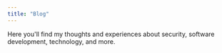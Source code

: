 ```yaml
---
title: "Blog"
---
```


Here you'll find my thoughts and experiences about security, software development, technology, and more. 